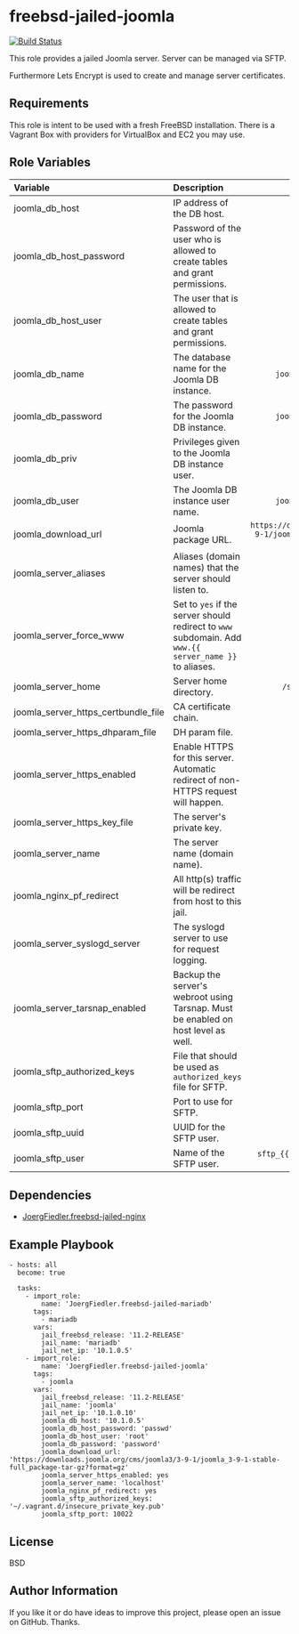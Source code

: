 freebsd-jailed-joomla
=========

[![Build Status](https://travis-ci.org/JoergFiedler/freebsd-jailed-joomla.svg?branch=master)](https://travis-ci.org/JoergFiedler/freebsd-jailed-joomla)

This role provides a jailed Joomla server. Server can be managed via SFTP. 

Furthermore Lets Encrypt is used to create and manage server certificates.

Requirements
------------

This role is intent to be used with a fresh FreeBSD installation. There is a
Vagrant Box with providers for VirtualBox and EC2 you may use.

Role Variables
--------------
| Variable | Description | Default |
| :------- | :---------- | :-----: |
| joomla_db_host | IP address of the DB host. | `''` |
| joomla_db_host_password | Password of the user who is allowed to create tables and grant permissions. | 'passwd' |
| joomla_db_host_user | The user that is allowed to create tables and grant permissions. | `root` |
| joomla_db_name | The database name for the Joomla DB instance. | `joomla_{{ joomla_server_name_ }}` |
| joomla_db_password | The password for the Joomla DB instance. | `joomla_{{ joomla_server_name_ }}` |
| joomla_db_priv | Privileges given to the Joomla DB instance user. | `{{ joomla_db_name }}.*:All` |
| joomla_db_user | The Joomla DB instance user name. | `joomla_{{ joomla_server_name_ }}` |
| joomla_download_url | Joomla package URL. | `https://downloads.joomla.org/cms/joomla3/3-9-1/joomla_3-9-1-stable-full_package-tar-gz?format=gz` |
| joomla_server_aliases | Aliases (domain names) that the server should listen to. | `''` |
| joomla_server_force_www | Set to `yes` if the server should redirect to `www` subdomain. Add `www.{{ server_name }}` to aliases. | `no` |
| joomla_server_home | Server home directory. | `/srv/{{ joomla_server_name }}` |
| joomla_server_https_certbundle_file | CA certificate chain. | `localhost-certbundle.pem` |
| joomla_server_https_dhparam_file | DH param file. |  `localhost-dhparam.pem` |
| joomla_server_https_enabled | Enable HTTPS for this server. Automatic redirect of non-HTTPS request will happen. | `yes` |
| joomla_server_https_key_file | The server's private key. | `localhost-key.pem` |
| joomla_server_name | The server name (domain name). | `{{ jail_name }}` |
| joomla_nginx_pf_redirect | All http(s) traffic will be redirect from host to this jail. | `no` |
| joomla_server_syslogd_server | The syslogd server to use for request logging. | `localhost` |
| joomla_server_tarsnap_enabled | Backup the server's webroot using Tarsnap. Must be enabled on host level as well. | `no` |
| joomla_sftp_authorized_keys | File that should be used as `authorized_keys` file for SFTP. | `''` |
| joomla_sftp_port | Port to use for SFTP. | `10022` |
| joomla_sftp_uuid | UUID for the SFTP user. | `5000` |
| joomla_sftp_user | Name of the SFTP user. | `sftp_{{ joomla_server_name_  truncate(5, True, "", 0) }}` |

Dependencies
------------

- [JoergFiedler.freebsd-jailed-nginx](https://galaxy.ansible.com/JoergFiedler/freebsd-jailed-nginx)

Example Playbook
----------------

    - hosts: all
      become: true
    
      tasks:
        - import_role:
            name: 'JoergFiedler.freebsd-jailed-mariadb'
          tags:
            - mariadb
          vars:
            jail_freebsd_release: '11.2-RELEASE'
            jail_name: 'mariadb'
            jail_net_ip: '10.1.0.5'
        - import_role:
            name: 'JoergFiedler.freebsd-jailed-joomla'
          tags:
            - joomla
          vars:
            jail_freebsd_release: '11.2-RELEASE'
            jail_name: 'joomla'
            jail_net_ip: '10.1.0.10'
            joomla_db_host: '10.1.0.5'
            joomla_db_host_password: 'passwd'
            joomla_db_host_user: 'root'
            joomla_db_password: 'password'
            joomla_download_url: 'https://downloads.joomla.org/cms/joomla3/3-9-1/joomla_3-9-1-stable-full_package-tar-gz?format=gz'
            joomla_server_https_enabled: yes
            joomla_server_name: 'localhost'
            joomla_nginx_pf_redirect: yes
            joomla_sftp_authorized_keys: '~/.vagrant.d/insecure_private_key.pub'
            joomla_sftp_port: 10022
    
License
-------

BSD

Author Information
------------------

If you like it or do have ideas to improve this project, please open an issue
on GitHub. Thanks.
